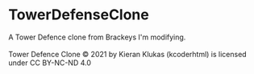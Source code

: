 # TowerDefenseClone
A Tower Defence clone from Brackeys I'm modifying. \
\
Tower Defence Clone © 2021 by Kieran Klukas (kcoderhtml) is licensed under CC BY-NC-ND 4.0
